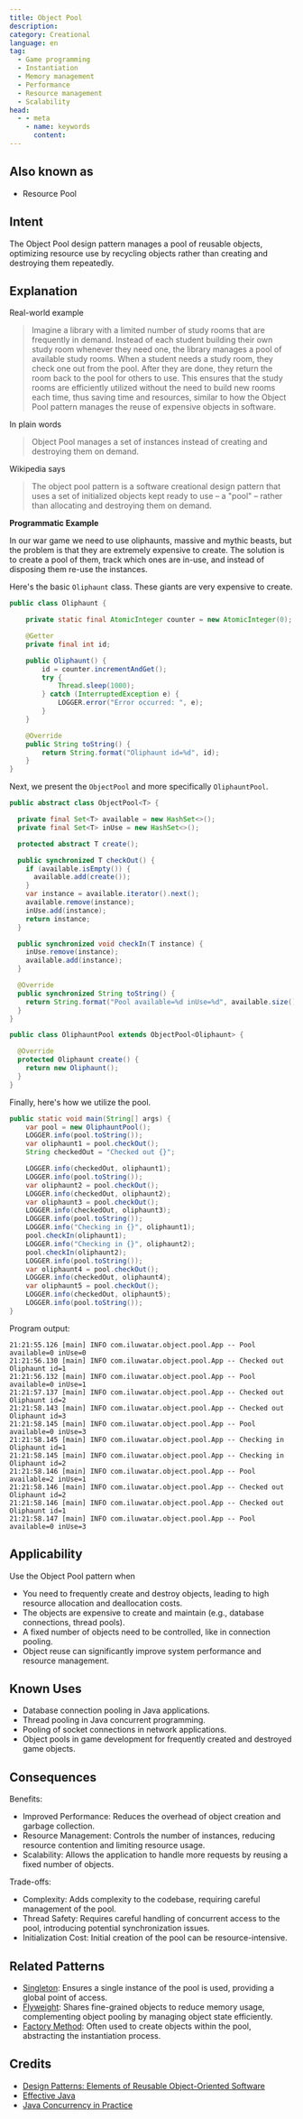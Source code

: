 ```yaml
---
title: Object Pool
description:
category: Creational
language: en
tag:
  - Game programming
  - Instantiation
  - Memory management
  - Performance
  - Resource management
  - Scalability
head:
  - - meta
    - name: keywords
      content:
---
```


## Also known as

* Resource Pool

## Intent

The Object Pool design pattern manages a pool of reusable objects, optimizing resource use by recycling objects rather than creating and destroying them repeatedly.

## Explanation

Real-world example

> Imagine a library with a limited number of study rooms that are frequently in demand. Instead of each student building their own study room whenever they need one, the library manages a pool of available study rooms. When a student needs a study room, they check one out from the pool. After they are done, they return the room back to the pool for others to use. This ensures that the study rooms are efficiently utilized without the need to build new rooms each time, thus saving time and resources, similar to how the Object Pool pattern manages the reuse of expensive objects in software.   

In plain words

> Object Pool manages a set of instances instead of creating and destroying them on demand. 

Wikipedia says

> The object pool pattern is a software creational design pattern that uses a set of initialized objects kept ready to use – a "pool" – rather than allocating and destroying them on demand.

**Programmatic Example**

In our war game we need to use oliphaunts, massive and mythic beasts, but the problem is that they are extremely expensive to create. The solution is to create a pool of them, track which ones are in-use, and instead of disposing them re-use the instances.

Here's the basic `Oliphaunt` class. These giants are very expensive to create.

```java
public class Oliphaunt {

    private static final AtomicInteger counter = new AtomicInteger(0);

    @Getter
    private final int id;

    public Oliphaunt() {
        id = counter.incrementAndGet();
        try {
            Thread.sleep(1000);
        } catch (InterruptedException e) {
            LOGGER.error("Error occurred: ", e);
        }
    }

    @Override
    public String toString() {
        return String.format("Oliphaunt id=%d", id);
    }
}
```

Next, we present the `ObjectPool` and more specifically `OliphauntPool`.

```java
public abstract class ObjectPool<T> {

  private final Set<T> available = new HashSet<>();
  private final Set<T> inUse = new HashSet<>();

  protected abstract T create();

  public synchronized T checkOut() {
    if (available.isEmpty()) {
      available.add(create());
    }
    var instance = available.iterator().next();
    available.remove(instance);
    inUse.add(instance);
    return instance;
  }

  public synchronized void checkIn(T instance) {
    inUse.remove(instance);
    available.add(instance);
  }

  @Override
  public synchronized String toString() {
    return String.format("Pool available=%d inUse=%d", available.size(), inUse.size());
  }
}

public class OliphauntPool extends ObjectPool<Oliphaunt> {

  @Override
  protected Oliphaunt create() {
    return new Oliphaunt();
  }
}
```

Finally, here's how we utilize the pool.

```java
public static void main(String[] args) {
    var pool = new OliphauntPool();
    LOGGER.info(pool.toString());
    var oliphaunt1 = pool.checkOut();
    String checkedOut = "Checked out {}";

    LOGGER.info(checkedOut, oliphaunt1);
    LOGGER.info(pool.toString());
    var oliphaunt2 = pool.checkOut();
    LOGGER.info(checkedOut, oliphaunt2);
    var oliphaunt3 = pool.checkOut();
    LOGGER.info(checkedOut, oliphaunt3);
    LOGGER.info(pool.toString());
    LOGGER.info("Checking in {}", oliphaunt1);
    pool.checkIn(oliphaunt1);
    LOGGER.info("Checking in {}", oliphaunt2);
    pool.checkIn(oliphaunt2);
    LOGGER.info(pool.toString());
    var oliphaunt4 = pool.checkOut();
    LOGGER.info(checkedOut, oliphaunt4);
    var oliphaunt5 = pool.checkOut();
    LOGGER.info(checkedOut, oliphaunt5);
    LOGGER.info(pool.toString());
}
```

Program output:

```
21:21:55.126 [main] INFO com.iluwatar.object.pool.App -- Pool available=0 inUse=0
21:21:56.130 [main] INFO com.iluwatar.object.pool.App -- Checked out Oliphaunt id=1
21:21:56.132 [main] INFO com.iluwatar.object.pool.App -- Pool available=0 inUse=1
21:21:57.137 [main] INFO com.iluwatar.object.pool.App -- Checked out Oliphaunt id=2
21:21:58.143 [main] INFO com.iluwatar.object.pool.App -- Checked out Oliphaunt id=3
21:21:58.145 [main] INFO com.iluwatar.object.pool.App -- Pool available=0 inUse=3
21:21:58.145 [main] INFO com.iluwatar.object.pool.App -- Checking in Oliphaunt id=1
21:21:58.145 [main] INFO com.iluwatar.object.pool.App -- Checking in Oliphaunt id=2
21:21:58.146 [main] INFO com.iluwatar.object.pool.App -- Pool available=2 inUse=1
21:21:58.146 [main] INFO com.iluwatar.object.pool.App -- Checked out Oliphaunt id=2
21:21:58.146 [main] INFO com.iluwatar.object.pool.App -- Checked out Oliphaunt id=1
21:21:58.147 [main] INFO com.iluwatar.object.pool.App -- Pool available=0 inUse=3
```

## Applicability

Use the Object Pool pattern when

* You need to frequently create and destroy objects, leading to high resource allocation and deallocation costs.
* The objects are expensive to create and maintain (e.g., database connections, thread pools).
* A fixed number of objects need to be controlled, like in connection pooling.
* Object reuse can significantly improve system performance and resource management.

## Known Uses

* Database connection pooling in Java applications.
* Thread pooling in Java concurrent programming.
* Pooling of socket connections in network applications.
* Object pools in game development for frequently created and destroyed game objects.

## Consequences

Benefits:

* Improved Performance: Reduces the overhead of object creation and garbage collection.
* Resource Management: Controls the number of instances, reducing resource contention and limiting resource usage.
* Scalability: Allows the application to handle more requests by reusing a fixed number of objects.

Trade-offs:

* Complexity: Adds complexity to the codebase, requiring careful management of the pool.
* Thread Safety: Requires careful handling of concurrent access to the pool, introducing potential synchronization issues.
* Initialization Cost: Initial creation of the pool can be resource-intensive.

## Related Patterns

* [Singleton](https://java-design-patterns.com/patterns/singleton/): Ensures a single instance of the pool is used, providing a global point of access.
* [Flyweight](https://java-design-patterns.com/patterns/flyweight/): Shares fine-grained objects to reduce memory usage, complementing object pooling by managing object state efficiently.
* [Factory Method](https://java-design-patterns.com/patterns/factory-method/): Often used to create objects within the pool, abstracting the instantiation process.

## Credits

* [Design Patterns: Elements of Reusable Object-Oriented Software](https://amzn.to/3w0pvKI)
* [Effective Java](https://amzn.to/4cGk2Jz)
* [Java Concurrency in Practice](https://amzn.to/4aRMruW)
